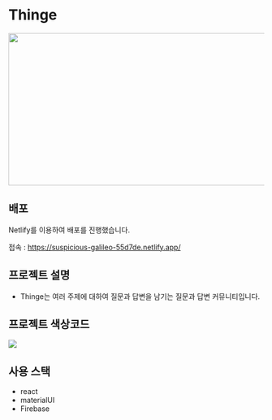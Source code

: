 # Thinge

<img src="https://user-images.githubusercontent.com/32920566/133925017-5b1dacae-9806-4e42-9bca-4d77f2a68bfa.jpg" width=600px height=300/>

## 배포
Netlify를 이용하여 배포를 진행했습니다.

접속 : https://suspicious-galileo-55d7de.netlify.app/

## 프로젝트 설명

- Thinge는 여러 주제에 대하여 질문과 답변을 남기는 질문과 답변 커뮤니티입니다.

## 프로젝트 색상코드

<img src = "https://user-images.githubusercontent.com/32920566/133925020-3df8dc31-dbcc-44c4-b78d-fa5dbb93183d.JPG"/>

## 사용 스택

- react
- materialUI
- Firebase
